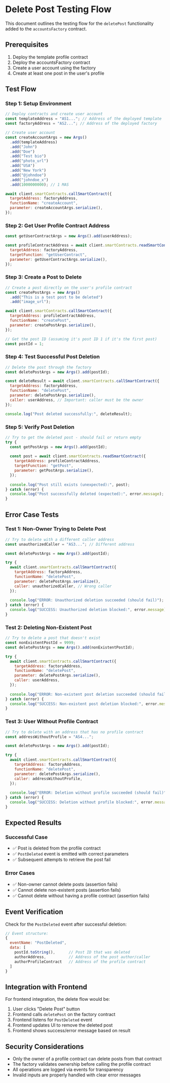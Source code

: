 # Delete Post Testing Flow

This document outlines the testing flow for the `deletePost` functionality added to the `accountsFactory` contract.

## Prerequisites

1. Deploy the template profile contract
2. Deploy the accountsFactory contract
3. Create a user account using the factory
4. Create at least one post in the user's profile

## Test Flow

### Step 1: Setup Environment

```javascript
// Deploy contracts and create user account
const templateAddress = "AS1..."; // Address of the deployed template
const factoryAddress = "AS2..."; // Address of the deployed factory

// Create user account
const createAccountArgs = new Args()
  .add(templateAddress)
  .add("John")
  .add("Doe") 
  .add("Test bio")
  .add("photo_url")
  .add("USA")
  .add("New York")
  .add("@johndoe")
  .add("johndoe_x")
  .add(1000000000); // 1 MAS

await client.smartContracts.callSmartContract({
  targetAddress: factoryAddress,
  functionName: "createAccount",
  parameter: createAccountArgs.serialize(),
});
```

### Step 2: Get User Profile Contract Address

```javascript
const getUserContractArgs = new Args().add(userAddress);

const profileContractAddress = await client.smartContracts.readSmartContract({
  targetAddress: factoryAddress,
  targetFunction: "getUserContract",
  parameter: getUserContractArgs.serialize(),
});
```

### Step 3: Create a Post to Delete

```javascript
// Create a post directly on the user's profile contract
const createPostArgs = new Args()
  .add("This is a test post to be deleted")
  .add("image_url");

await client.smartContracts.callSmartContract({
  targetAddress: profileContractAddress,
  functionName: "createPost",
  parameter: createPostArgs.serialize(),
});

// Get the post ID (assuming it's post ID 1 if it's the first post)
const postId = 1;
```

### Step 4: Test Successful Post Deletion

```javascript
// Delete the post through the factory
const deletePostArgs = new Args().add(postId);

const deleteResult = await client.smartContracts.callSmartContract({
  targetAddress: factoryAddress,
  functionName: "deletePost",
  parameter: deletePostArgs.serialize(),
  caller: userAddress, // Important: caller must be the owner
});

console.log("Post deleted successfully:", deleteResult);
```

### Step 5: Verify Post Deletion

```javascript
// Try to get the deleted post - should fail or return empty
try {
  const getPostArgs = new Args().add(postId);
  
  const post = await client.smartContracts.readSmartContract({
    targetAddress: profileContractAddress,
    targetFunction: "getPost",
    parameter: getPostArgs.serialize(),
  });
  
  console.log("Post still exists (unexpected):", post);
} catch (error) {
  console.log("Post successfully deleted (expected):", error.message);
}
```

## Error Case Tests

### Test 1: Non-Owner Trying to Delete Post

```javascript
// Try to delete with a different caller address
const unauthorizedCaller = "AS3..."; // Different address

const deletePostArgs = new Args().add(postId);

try {
  await client.smartContracts.callSmartContract({
    targetAddress: factoryAddress,
    functionName: "deletePost",
    parameter: deletePostArgs.serialize(),
    caller: unauthorizedCaller, // Wrong caller
  });
  
  console.log("ERROR: Unauthorized deletion succeeded (should fail)");
} catch (error) {
  console.log("SUCCESS: Unauthorized deletion blocked:", error.message);
}
```

### Test 2: Deleting Non-Existent Post

```javascript
// Try to delete a post that doesn't exist
const nonExistentPostId = 9999;
const deletePostArgs = new Args().add(nonExistentPostId);

try {
  await client.smartContracts.callSmartContract({
    targetAddress: factoryAddress,
    functionName: "deletePost",
    parameter: deletePostArgs.serialize(),
    caller: userAddress,
  });
  
  console.log("ERROR: Non-existent post deletion succeeded (should fail)");
} catch (error) {
  console.log("SUCCESS: Non-existent post deletion blocked:", error.message);
}
```

### Test 3: User Without Profile Contract

```javascript
// Try to delete with an address that has no profile contract
const addressWithoutProfile = "AS4...";

const deletePostArgs = new Args().add(postId);

try {
  await client.smartContracts.callSmartContract({
    targetAddress: factoryAddress,
    functionName: "deletePost",
    parameter: deletePostArgs.serialize(),
    caller: addressWithoutProfile,
  });
  
  console.log("ERROR: Deletion without profile succeeded (should fail)");
} catch (error) {
  console.log("SUCCESS: Deletion without profile blocked:", error.message);
}
```

## Expected Results

### Successful Case
- ✅ Post is deleted from the profile contract
- ✅ `PostDeleted` event is emitted with correct parameters
- ✅ Subsequent attempts to retrieve the post fail

### Error Cases
- ✅ Non-owner cannot delete posts (assertion fails)
- ✅ Cannot delete non-existent posts (assertion fails)
- ✅ Cannot delete without having a profile contract (assertion fails)

## Event Verification

Check for the `PostDeleted` event after successful deletion:

```javascript
// Event structure:
{
  eventName: "PostDeleted",
  data: [
    postId.toString(),      // Post ID that was deleted
    authorAddress,          // Address of the post author/caller
    authorProfileContract   // Address of the profile contract
  ]
}
```

## Integration with Frontend

For frontend integration, the delete flow would be:

1. User clicks "Delete Post" button
2. Frontend calls `deletePost` on the factory contract
3. Frontend listens for `PostDeleted` event
4. Frontend updates UI to remove the deleted post
5. Frontend shows success/error message based on result

## Security Considerations

- Only the owner of a profile contract can delete posts from that contract
- The factory validates ownership before calling the profile contract
- All operations are logged via events for transparency
- Invalid inputs are properly handled with clear error messages 